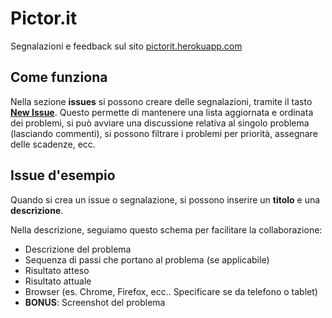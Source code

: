 # Pictor.it
Segnalazioni e feedback sul sito [pictorit.herokuapp.com](https://pictorit.herokuapp.com)

## Come funziona
Nella sezione **issues** si possono creare delle segnalazioni, tramite il tasto [**New Issue**](https://github.com/mendaomn/Pictor.it/issues/new). 
Questo permette di mantenere una lista aggiornata e ordinata dei problemi, si può avviare una discussione relativa al singolo problema (lasciando commenti), si possono filtrare i problemi per priorità, assegnare delle scadenze, ecc.

## Issue d'esempio
Quando si crea un issue o segnalazione, si possono inserire un **titolo** e una **descrizione**.

Nella descrizione, seguiamo questo schema per facilitare la collaborazione:
 - Descrizione del problema
 - Sequenza di passi che portano al problema (se applicabile)
 - Risultato atteso
 - Risultato attuale
 - Browser (es. Chrome, Firefox, ecc.. Specificare se da telefono o tablet)
 - **BONUS**: Screenshot del problema

